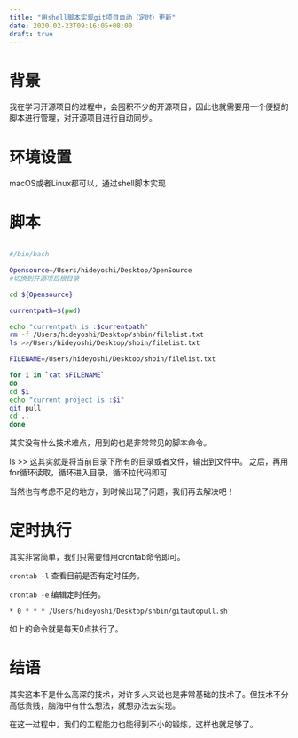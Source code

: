 ```yaml
---
title: "用shell脚本实现git项目自动（定时）更新"
date: 2020-02-23T09:16:05+08:00
draft: true
---
```


# 背景

我在学习开源项目的过程中，会囤积不少的开源项目，因此也就需要用一个便捷的脚本进行管理，对开源项目进行自动同步。

# 环境设置

macOS或者Linux都可以，通过shell脚本实现

# 脚本

```sh

#/bin/bash

Opensource=/Users/hideyoshi/Desktop/OpenSource
#切换到开源项目根目录

cd ${Opensource}

currentpath=$(pwd)

echo "currentpath is :$currentpath"
rm -f /Users/hideyoshi/Desktop/shbin/filelist.txt
ls >>/Users/hideyoshi/Desktop/shbin/filelist.txt

FILENAME=/Users/hideyoshi/Desktop/shbin/filelist.txt

for i in `cat $FILENAME`
do
cd $i
echo "current project is :$i"
git pull
cd ..
done

```

其实没有什么技术难点，用到的也是非常常见的脚本命令。

ls >>  这其实就是将当前目录下所有的目录或者文件，输出到文件中。
之后，再用for循环读取，循环进入目录，循环拉代码即可

当然也有考虑不足的地方，到时候出现了问题，我们再去解决吧！

# 定时执行

其实非常简单，我们只需要借用crontab命令即可。

`crontab -l` 查看目前是否有定时任务。

`crontab -e` 编辑定时任务。

`* 0 * * * /Users/hideyoshi/Desktop/shbin/gitautopull.sh`

如上的命令就是每天0点执行了。


# 结语

其实这本不是什么高深的技术，对许多人来说也是非常基础的技术了。但技术不分高低贵贱，脑海中有什么想法，就想办法去实现。

在这一过程中，我们的工程能力也能得到不小的锻炼，这样也就足够了。